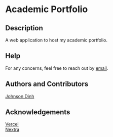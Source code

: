 # Academic Portfolio

## Description
A web application to host my academic portfolio.


## Help
For any concerns, feel free to reach out by [email](mailto:jdinhbus@gmail.com?subject=[GitHub]%20Source%20Han%20Sans).


## Authors and Contributors
[Johnson Dinh](https://www.linkedin.com/in/johnson-dinh/)


## Acknowledgements
[Vercel](https://vercel.com/) <br>
[Nextra](https://nextra.site/)
